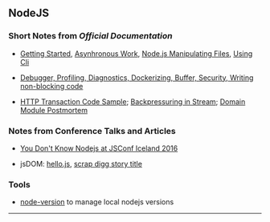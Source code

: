 
## NodeJS

### Short Notes from *Official Documentation*

* [Getting Started](./nodejs-getting-started.md), [Asynhronous Work](./nodejs-asynchronous-work.md), [Node.js Manipulating Files](./nodejs-file-stats.md), [Using Cli](./nodejs-cli.md)

* [Debugger, Profiling, Diagnostics, Dockerizing, Buffer, Security, Writing non-blocking code](./nodejs-remaining-guides.md)

* [HTTP Transaction Code Sample](./nodejs-anatomy-of-http-transaction.md); [Backpressuring in Stream](./nodejs-backpressuring-streams.md); [Domain Module Postmortem](./nodejs-domain-module.md)


### Notes from Conference Talks and Articles

* [You Don't Know Nodejs at JSConf Iceland 2016](./JSConfIceland2016--AzatMardan--YouDontKnowNodejs.md)

* jsDOM: [hello.js](./jsdom/jsdom-hello.js), [scrap digg story title](./jsdom/scrap.digg.story.title.js)


### Tools

* [node-version](./node-version) to manage local nodejs versions

---
